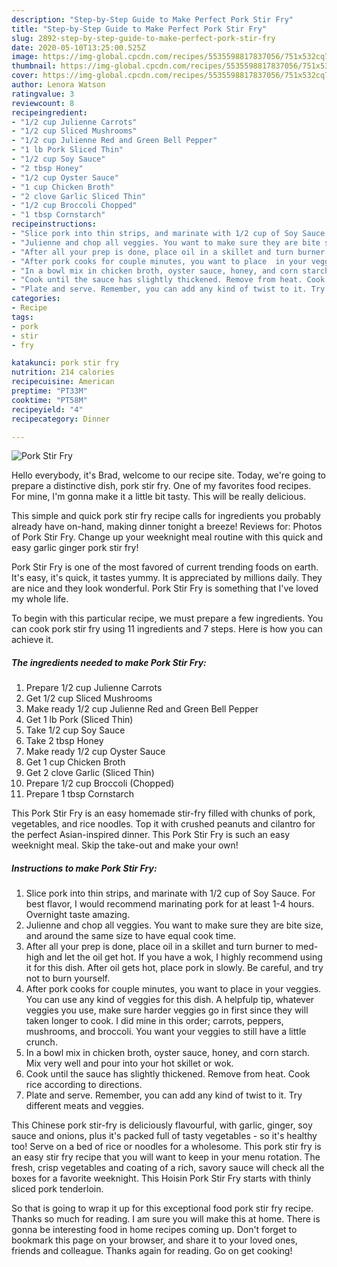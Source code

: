 ```yaml
---
description: "Step-by-Step Guide to Make Perfect Pork Stir Fry"
title: "Step-by-Step Guide to Make Perfect Pork Stir Fry"
slug: 2892-step-by-step-guide-to-make-perfect-pork-stir-fry
date: 2020-05-10T13:25:00.525Z
image: https://img-global.cpcdn.com/recipes/5535598817837056/751x532cq70/pork-stir-fry-recipe-main-photo.jpg
thumbnail: https://img-global.cpcdn.com/recipes/5535598817837056/751x532cq70/pork-stir-fry-recipe-main-photo.jpg
cover: https://img-global.cpcdn.com/recipes/5535598817837056/751x532cq70/pork-stir-fry-recipe-main-photo.jpg
author: Lenora Watson
ratingvalue: 3
reviewcount: 8
recipeingredient:
- "1/2 cup Julienne Carrots"
- "1/2 cup Sliced Mushrooms"
- "1/2 cup Julienne Red and Green Bell Pepper"
- "1 lb Pork Sliced Thin"
- "1/2 cup Soy Sauce"
- "2 tbsp Honey"
- "1/2 cup Oyster Sauce"
- "1 cup Chicken Broth"
- "2 clove Garlic Sliced Thin"
- "1/2 cup Broccoli Chopped"
- "1 tbsp Cornstarch"
recipeinstructions:
- "Slice pork into thin strips, and marinate with 1/2 cup of Soy Sauce. For best flavor, I would recommend marinating pork for at least 1-4 hours. Overnight taste amazing."
- "Julienne and chop all veggies. You want to make sure they are bite size, and around the same size to have equal cook time."
- "After all your prep is done, place oil in a skillet and turn burner to med-high and let the oil get hot. If you have a wok, I highly recommend using it for this dish. After oil gets hot, place pork in slowly. Be careful, and try not to burn yourself."
- "After pork cooks for couple minutes, you want to place  in your veggies. You can use any kind of veggies for this dish. A helpfulp tip, whatever veggies you use, make sure harder veggies go in first since they will taken longer to cook. I did mine in this order; carrots, peppers, mushrooms, and broccoli. You want your veggies to still have a little crunch."
- "In a bowl mix in chicken broth, oyster sauce, honey, and corn starch. Mix very well and pour into your hot skillet or wok."
- "Cook until the sauce has slightly thickened. Remove from heat. Cook rice according to directions."
- "Plate and serve. Remember, you can add any kind of twist to it. Try different meats and veggies."
categories:
- Recipe
tags:
- pork
- stir
- fry

katakunci: pork stir fry 
nutrition: 214 calories
recipecuisine: American
preptime: "PT33M"
cooktime: "PT58M"
recipeyield: "4"
recipecategory: Dinner

---
```



![Pork Stir Fry](https://img-global.cpcdn.com/recipes/5535598817837056/751x532cq70/pork-stir-fry-recipe-main-photo.jpg)

Hello everybody, it's Brad, welcome to our recipe site. Today, we're going to prepare a distinctive dish, pork stir fry. One of my favorites food recipes. For mine, I'm gonna make it a little bit tasty. This will be really delicious.

This simple and quick pork stir fry recipe calls for ingredients you probably already have on-hand, making dinner tonight a breeze! Reviews for: Photos of Pork Stir Fry. Change up your weeknight meal routine with this quick and easy garlic ginger pork stir fry!

Pork Stir Fry is one of the most favored of current trending foods on earth. It's easy, it's quick, it tastes yummy. It is appreciated by millions daily. They are nice and they look wonderful. Pork Stir Fry is something that I've loved my whole life.


To begin with this particular recipe, we must prepare a few ingredients. You can cook pork stir fry using 11 ingredients and 7 steps. Here is how you can achieve it.

<!--inarticleads1-->

##### The ingredients needed to make Pork Stir Fry:

1. Prepare 1/2 cup Julienne Carrots
1. Get 1/2 cup Sliced Mushrooms
1. Make ready 1/2 cup Julienne Red and Green Bell Pepper
1. Get 1 lb Pork (Sliced Thin)
1. Take 1/2 cup Soy Sauce
1. Take 2 tbsp Honey
1. Make ready 1/2 cup Oyster Sauce
1. Get 1 cup Chicken Broth
1. Get 2 clove Garlic (Sliced Thin)
1. Prepare 1/2 cup Broccoli (Chopped)
1. Prepare 1 tbsp Cornstarch


This Pork Stir Fry is an easy homemade stir-fry filled with chunks of pork, vegetables, and rice noodles. Top it with crushed peanuts and cilantro for the perfect Asian-inspired dinner. This Pork Stir Fry is such an easy weeknight meal. Skip the take-out and make your own! 

<!--inarticleads2-->

##### Instructions to make Pork Stir Fry:

1. Slice pork into thin strips, and marinate with 1/2 cup of Soy Sauce. For best flavor, I would recommend marinating pork for at least 1-4 hours. Overnight taste amazing.
1. Julienne and chop all veggies. You want to make sure they are bite size, and around the same size to have equal cook time.
1. After all your prep is done, place oil in a skillet and turn burner to med-high and let the oil get hot. If you have a wok, I highly recommend using it for this dish. After oil gets hot, place pork in slowly. Be careful, and try not to burn yourself.
1. After pork cooks for couple minutes, you want to place  in your veggies. You can use any kind of veggies for this dish. A helpfulp tip, whatever veggies you use, make sure harder veggies go in first since they will taken longer to cook. I did mine in this order; carrots, peppers, mushrooms, and broccoli. You want your veggies to still have a little crunch.
1. In a bowl mix in chicken broth, oyster sauce, honey, and corn starch. Mix very well and pour into your hot skillet or wok.
1. Cook until the sauce has slightly thickened. Remove from heat. Cook rice according to directions.
1. Plate and serve. Remember, you can add any kind of twist to it. Try different meats and veggies.


This Chinese pork stir-fry is deliciously flavourful, with garlic, ginger, soy sauce and onions, plus it&#39;s packed full of tasty vegetables - so it&#39;s healthy too! Serve on a bed of rice or noodles for a wholesome. This pork stir fry is an easy stir fry recipe that you will want to keep in your menu rotation. The fresh, crisp vegetables and coating of a rich, savory sauce will check all the boxes for a favorite weeknight. This Hoisin Pork Stir Fry starts with thinly sliced pork tenderloin. 

So that is going to wrap it up for this exceptional food pork stir fry recipe. Thanks so much for reading. I am sure you will make this at home. There is gonna be interesting food in home recipes coming up. Don't forget to bookmark this page on your browser, and share it to your loved ones, friends and colleague. Thanks again for reading. Go on get cooking!
